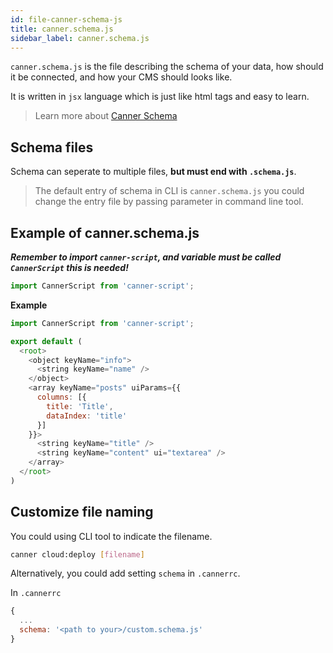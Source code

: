 ```yaml
---
id: file-canner-schema-js
title: canner.schema.js
sidebar_label: canner.schema.js
---
```


`canner.schema.js` is the file describing the schema of your data, how should it be connected, and how your CMS should looks like.

It is written in `jsx` language which is just like html tags and easy to learn.

> Learn more about [Canner Schema](guides-writing-schema.html)

## Schema files

Schema can seperate to multiple files, **but must end with `.schema.js`**.

> The default entry of schema in CLI is `canner.schema.js` you could change the entry file by passing parameter in command line tool.

## Example of canner.schema.js

***Remember to import `canner-script`, and variable must be called `CannerScript` this is needed!***

```js
import CannerScript from 'canner-script';
```

**Example**

```js
import CannerScript from 'canner-script';

export default (
  <root>
    <object keyName="info">
      <string keyName="name" />
    </object>
    <array keyName="posts" uiParams={{
      columns: [{
        title: 'Title',
        dataIndex: 'title'
      }]
    }}>
      <string keyName="title" />
      <string keyName="content" ui="textarea" />
    </array>
  </root>
)
```

## Customize file naming

You could using CLI tool to indicate the filename.

```sh
canner cloud:deploy [filename]
```

Alternatively, you could add setting `schema` in `.cannerrc`.

In `.cannerrc`

```js
{
  ...
  schema: '<path to your>/custom.schema.js'
}
```